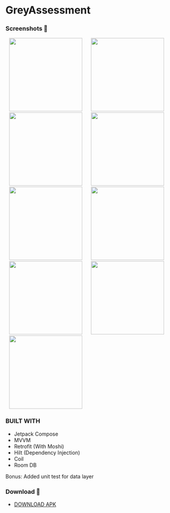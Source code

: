 # GreyAssessment

### Screenshots 🌈

<p>
    <img src="https://github.com/user-attachments/assets/271dd436-cae5-4c9c-9971-149219168399" width="200px" hspace="10"/>
    <img src="https://github.com/user-attachments/assets/bf3ec79d-03a3-485b-b55e-8cd1ba9ae092" width="200px" hspace="10"/>
    <img src="https://github.com/user-attachments/assets/0f54ebe4-29e2-4532-9870-daa0734eeb13" width="200px" hspace="10"/>
    <img src="https://github.com/user-attachments/assets/af2f2dfe-6f32-4d1d-b48d-d58dfa36a13a" width="200px" hspace="10"/>
    <img src="https://github.com/user-attachments/assets/94884243-e3ea-4be9-8e87-121e77a8f6db" width="200px" hspace="10"/>
    <img src="https://github.com/user-attachments/assets/b767edeb-569a-46f8-a685-beae510cab2d" width="200px" hspace="10"/>
    <img src="https://github.com/user-attachments/assets/e6948720-3b8d-4ad3-8c11-ede81f5df485" width="200px" hspace="10"/>
    <img src="https://github.com/user-attachments/assets/40e4259e-b737-44e3-8e69-a8b9466e1ccb" width="200px" hspace="10"/>
    <img src="https://github.com/user-attachments/assets/ac650092-4853-450d-b003-0b0c7a3c2159" width="200px" hspace="10"/>
</p>

### BUILT WITH
* Jetpack Compose
* MVVM
* Retrofit (With Moshi)
* Hilt (Dependency Injection)
* Coil
* Room DB

Bonus:
Added unit test for data layer

### Download 📱

- [DOWNLOAD APK](https://github.com/ibrajix/GreyAssessment/releases/download/v1.1/app-debug-2.apk/)
